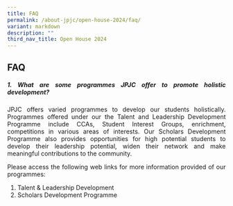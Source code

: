 ```yaml
---
title: FAQ
permalink: /about-jpjc/open-house-2024/faq/
variant: markdown
description: ""
third_nav_title: Open House 2024
---
```

<div align="justify">

<h2>FAQ</h2>

	
<p></p><h5><b>1. What are some programmes JPJC offer to promote holistic development?	</b></h5><p></p>

<p>JPJC offers varied programmes to develop our students holistically. Programmes offered under our the Talent and Leadership Development Programme include CCAs, Student Interest Groups, enrichment, competitions in various areas of interests. Our Scholars Development Programme also provides opportunities for high potential students to develop their leadership potential, widen their network and make meaningful contributions to the community.</p>
	
<p>Please access the following web links for more information provided of our programmes:	
</p><ol>
<li>Talent &amp; Leadership Development</li>  
<li>Scholars Development Programme</li>  
</ol>	
<p></p>	
	
	
</div>